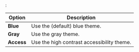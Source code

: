 :

Option           | Description
-----------------|------------
**Blue**         | Use the (default) blue theme.
**Gray**         | Use the gray theme.
**Access**       | Use the high contrast accessibility theme.
